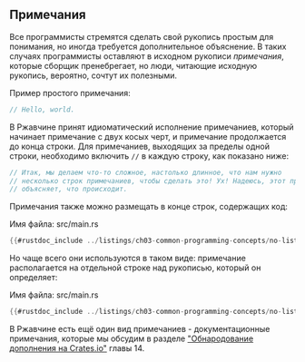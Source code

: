 ## Примечания

Все программисты стремятся сделать свой рукопись простым для понимания, но иногда требуется дополнительное объяснение. В таких случаях программисты оставляют в исходном рукописи *примечания*, которые сборщик пренебрегает, но люди, читающие исходную рукопись, вероятно, сочтут их полезными.

Пример простого примечания:

```rust
// Hello, world.
```

В Ржавчине принят идиоматический исполнение примечаниев, который начинает примечание с двух косых черт, и примечание продолжается до конца строки. Для примечаниев, выходящих за пределы одной строки, необходимо включить `//` в каждую строку, как показано ниже:

```rust
// Итак, мы делаем что-то сложное, настолько длинное, что нам нужно
// несколько строк примечаниев, чтобы сделать это! Ух! Надеюсь, этот примечание
// объясняет, что происходит.
```

Примечания также можно размещать в конце строк, содержащих код:

<span class="filename">Имя файла: src/main.rs</span>

```rust
{{#rustdoc_include ../listings/ch03-common-programming-concepts/no-listing-24-comments-end-of-line/src/main.rs}}
```

Но чаще всего они используются в таком виде: примечание располагается на отдельной строке над рукописью, который он определяет:

<span class="filename">Имя файла: src/main.rs</span>

```rust
{{#rustdoc_include ../listings/ch03-common-programming-concepts/no-listing-25-comments-above-line/src/main.rs}}
```

В Ржавчине есть ещё один вид примечаниев - документационные примечания, которые мы обсудим в разделе ["Обнародование дополнения на Crates.io"] главы 14.


["Обнародование дополнения на Crates.io"]: ch14-02-publishing-to-crates-io.html